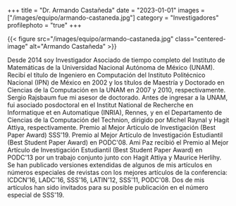 +++
title = "Dr. Armando Castañeda"
date = "2023-01-01"
images = ["/images/equipo/armando-castaneda.jpg"]
category = "Investigadores"
profilephoto = "true"
+++

{{< figure src="/images/equipo/armando-castaneda.jpg" class="centered-image" alt="Armando Castañeda" >}}

Desde 2014 soy Investigador Asociado de tiempo completo del Instituto de Matemáticas de la Universidad Nacional Autónoma de México (UNAM). Recibí el título de Ingeniero en Computación del Instituto Politécnico Nacional (IPN) de México en 2002 y los títulos de Maestría y Doctorado en Ciencias de la Computación en la UNAM en 2007 y 2010, respectivamente. Sergio Rajsbaum fue mi asesor de doctorado.
Antes de ingresar a la UNAM, fui asociado posdoctoral en el Institut National de Recherche en Informatique et en Automatique (INRIA), Rennes, y en el Departamento de Ciencias de la Computación del Technion, dirigido por Michel Raynal y Hagit Attiya, respectivamente. Premio al Mejor Artículo de Investigación (Best Paper Award) SSS'19. Premio al Mejor Artículo de Investigación Estudiantil (Best Student Paper Award) en PODC'08. Ami Paz recibió el Premio al Mejor Artículo de Investigación Estudiantil (Best Student Paper Award) en PODC'13 por un trabajo conjunto junto con Hagit Attiya y Maurice Herlihy. Se han publicado versiones extendidas de algunos de mis artículos en números especiales de revistas con los mejores artículos de la conferencia: ICDCN'16, LADC'16, SSS'16, LATIN'12, SSS'11, PODC'08. Dos de mis artículos han sido invitados para su posible publicación en el número especial de SSS'19.
